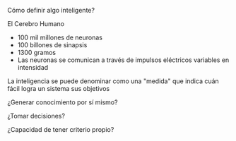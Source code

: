 Cómo definir algo inteligente?

El Cerebro Humano 
- 100 mil millones de neuronas
- 100 billones de sinapsis
- 1300 gramos
- Las neuronas se comunican a través de impulsos eléctricos variables en intensidad

La inteligencia se puede denominar como una "medida" que indica cuán fácil logra un sistema sus objetivos

¿Generar conocimiento por sí mismo?

¿Tomar decisiones?

¿Capacidad de tener criterio propio?